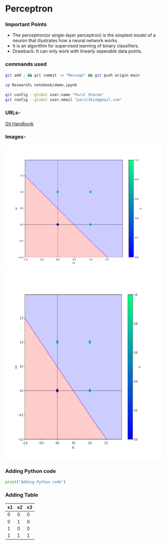 # Perceptron

### Important Points
* The perceptron(or single-layer perceptron) is the simplest model of a neuron that illustrates how a neural network works.
* It is an algorithm for supervised learning of binary classifiers.
* Drawback: It can only work with linearly seperable data points.


### commands used

```bash
git add . && git commit -m "Message" && git push origin main
```

```bash
cp Research\ notebook/demo.ipynb
```

```bash
git config --global user.name "Parul Sharma"
git config --global user.email "parul3kin@gmail.com"
```

### URLs-
[Git Handbook](https://guides.github.com/introduction/git-handbook/)

### Images-
![image for demo](Plots/OR.png)
<img src="Plots/OR.png" alt="image for demo" width="500" height="600">

### Adding Python code
```python
print("Adding Python code")
```

### Adding Table 
x1 | x2 | x3 
-|-|-
0|0|0
0|1|0
1|0|0
1|1|1






